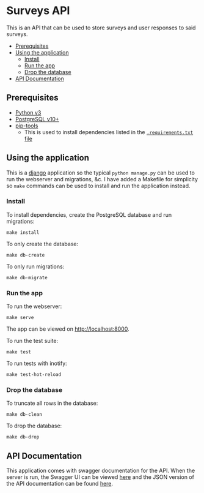# Surveys API

This is an API that can be used to store surveys and user responses to said
surveys.

<!-- vim-markdown-toc GFM -->

* [Prerequisites](#prerequisites)
* [Using the application](#using-the-application)
  * [Install](#install)
  * [Run the app](#run-the-app)
  * [Drop the database](#drop-the-database)
* [API Documentation](#api-documentation)

<!-- vim-markdown-toc -->

## Prerequisites

* [Python v3](https://www.python.org/)
* [PostgreSQL v10+](https://www.postgresql.org/)
* [pip-tools](https://pypi.org/project/pip-tools/)
  * This is used to install dependencies listed in the
    [`.requirements.txt` file](https://github.com/kohrVid/surveys_api/blob/master/requirements.txt)


## Using the application

This is a [django](https://www.djangoproject.com/) application so the typical
`python manage.py` can be used to run the webserver and migrations, &c. I have
added a Makefile for simplicity so `make` commands can be used to install and
run the application instead.


### Install

To install dependencies, create the PostgreSQL database and run migrations:

    make install

To only create the database:

    make db-create

To only run migrations:

    make db-migrate


### Run the app

To run the webserver:

    make serve

The app can be viewed on [http://localhost:8000](http://localhost:8000).

To run the test suite:

    make test

To run tests with inotify:

    make test-hot-reload


### Drop the database

To truncate all rows in the database:

    make db-clean

To drop the database:

    make db-drop



## API Documentation

This application comes with swagger documentation for the API. When the server
is run, the Swagger UI can be viewed [here](http://localhost:8000/swagger-ui)
and the JSON version of the API documentation can be found
[here](http://localhost:8000/swagger.json).
